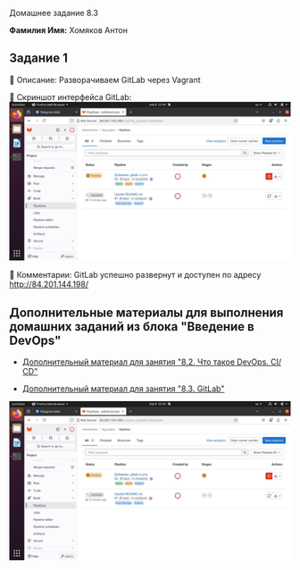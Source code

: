Домашнее задание 8.3

**Фамилия Имя:** Хомяков Антон

## Задание 1

🔹 Описание: Разворачиваем GitLab через Vagrant

🔹 Скриншот интерфейса GitLab:
![GitLab CI/CD pipeline](Images/1.png)


🔹 Комментарии:
GitLab успешно развернут и доступен по адресу http://84.201.144.198/




## Дополнительные материалы для выполнения домашних заданий из блока "Введение в DevOps"


- [Дополнительный материал для занятия "8.2. Что такое DevOps. СI/СD"](CICD/8.2-hw.md)

- [Дополнительный материал для занятия "8.3. GitLab"](https://github.com/netology-code/sdvps-materials/tree/main/gitlab)






![GitLab CI/CD pipeline](Images/1.png)
